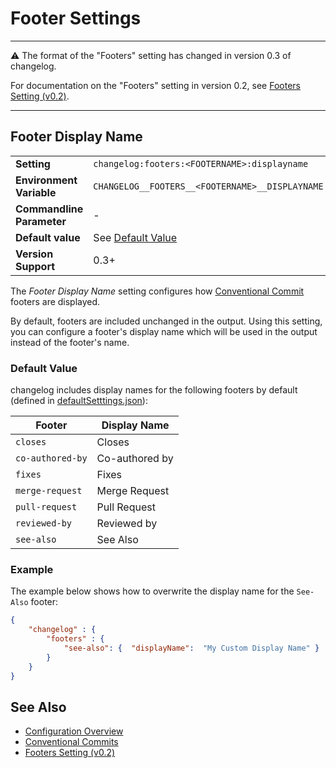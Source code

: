 <!--
  <auto-generated>
    The contents of this file were generated by a tool.
    Any changes to this file will be overwritten.
    To change the content of this file, edit 'footers.md.scriban'
  </auto-generated>
-->
# Footer Settings

---

⚠️ The format of the "Footers" setting has changed in version 0.3 of changelog.

For documentation on the "Footers" setting in version 0.2, see [Footers Setting (v0.2)](https://github.com/ap0llo/changelog/blob/release/v0.2/docs/configuration.md#footers).

---

## Footer Display Name

<table>
    <tr>
        <td><b>Setting</b></td>
        <td><code>changelog:footers:&lt;FOOTERNAME&gt;:displayname</code></td>
    </tr>
    <tr>
        <td><b>Environment Variable</b></td>
        <td><code>CHANGELOG__FOOTERS__&lt;FOOTERNAME&gt;__DISPLAYNAME</code></td>
    </tr>
    <tr>
        <td><b>Commandline Parameter</b></td>
        <td>
            -
        </td>
    </tr>
    <tr>
        <td><b>Default value</b></td>
        <td>See <a href="#default-value">Default Value</a></td>
    </tr>
    <tr>
        <td><b>Version Support</b></td>
        <td>0.3+</td>
    </tr>
</table>

The *Footer Display Name* setting configures how [Conventional Commit](https://www.conventionalcommits.org/) footers are displayed.

By default, footers are included unchanged in the output.
Using this setting, you can configure a footer's display name which will be used in the output instead of the footer's name.

### Default Value

changelog includes display names for the following footers by default (defined in [defaultSetttings.json](../../../src/ChangeLog/Configuration/defaultSettings.json)):

| Footer           | Display Name   |
|------------------|----------------|
| `closes` | Closes |
| `co-authored-by` | Co-authored by |
| `fixes` | Fixes |
| `merge-request` | Merge Request |
| `pull-request` | Pull Request |
| `reviewed-by` | Reviewed by |
| `see-also` | See Also |

### Example

The example below shows how to overwrite the display name for the `See-Also` footer:

```json
{
    "changelog" : {
        "footers" : {
            "see-also": {  "displayName":  "My Custom Display Name" }
        }
    }
}
```

## See Also

- [Configuration Overview](../../configuration.md)
- [Conventional Commits](https://www.conventionalcommits.org/)
- [Footers Setting (v0.2)](https://github.com/ap0llo/changelog/blob/release/v0.2/docs/configuration.md#footers)